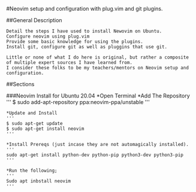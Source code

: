#Neovim setup and configuration with plug.vim and git plugins.

##General Description

    Detail the steps I have used to install Newovim on Ubuntu.
    Configure neovim using plug.vim
    Provide some basic knowledge for using the plugins.
    Install git, configure git as well as pluggins that use git.

    Little or none of what I do here is original, but rather a composite of multiple expert sources I have learned from.
    I consider these folks to be my teachers/mentors on Neovim setup and configuration.

##Sections

###Neovim Install for Ubuntu 20.04
    *Open Terminal
    *Add The Repository
    '''
    $ sudo add-apt-repository ppa:neovim-ppa/unstable
    '''
    
    *Update and Install
    '''
    $ sudo apt-get update
    $ sudo apt-get install neovim
    '''
    
    *Install Prereqs (just incase they are not automagically installed).
    '''
    sudo apt-get install python-dev python-pip python3-dev python3-pip
    '''
    
    *Run the following;
    '''
    Sudo apt inbstall neovim
    '''
    

